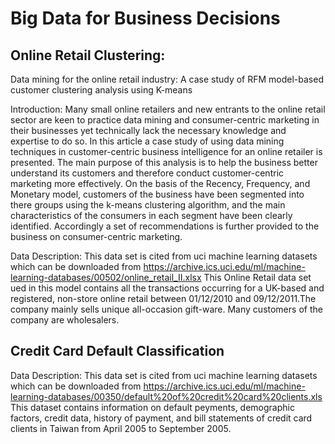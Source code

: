 # Big Data for Business Decisions

## Online Retail Clustering:
Data mining for the online retail industry: A case study of RFM model-based customer clustering analysis using K-means

Introduction:
Many small online retailers and new entrants to the online retail sector are keen to practice data mining and consumer-centric marketing in their businesses yet technically lack the necessary knowledge and expertise to do so. In this article a case study of using data mining techniques in customer-centric business intelligence for an online retailer is presented. The main purpose of this analysis is to help the business better understand its customers and therefore conduct customer-centric marketing more effectively. On the basis of the Recency, Frequency, and Monetary model, customers of the business have been segmented into there groups using the k-means clustering algorithm, and the main characteristics of the consumers in each segment have been clearly identified. Accordingly a set of recommendations is further provided to the business on consumer-centric marketing.

Data Description:
This data set is cited from uci machine learning datasets which can be downloaded from https://archive.ics.uci.edu/ml/machine-learning-databases/00502/online_retail_II.xlsx
This Online Retail data set ued in this model contains all the transactions occurring for a UK-based and registered, non-store online retail between 01/12/2010 and 09/12/2011.The company mainly sells unique all-occasion gift-ware. Many customers of the company are wholesalers.


## Credit Card Default Classification

Data Description:
This data set is cited from uci machine learning datasets which can be downloaded from https://archive.ics.uci.edu/ml/machine-learning-databases/00350/default%20of%20credit%20card%20clients.xls
This dataset contains information on default peyments, demographic factors, credit data, history of payment, and bill statements of credit card clients in Taiwan from April 2005 to September 2005.
